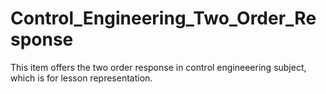 # Control_Engineering_Two_Order_Response
This item offers the two order response in control engineeering subject, which is for lesson representation. 
